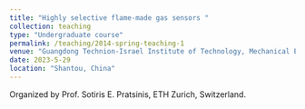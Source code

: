 ```yaml
---
title: "Highly selective flame-made gas sensors "
collection: teaching
type: "Undergraduate course"
permalink: /teaching/2014-spring-teaching-1
venue: "Guangdong Technion-Israel Institute of Technology, Mechanical Engineering and Robotics"
date: 2023-5-29
location: "Shantou, China"
---
```


Organized by Prof. Sotiris E. Pratsinis, ETH Zurich, Switzerland.

